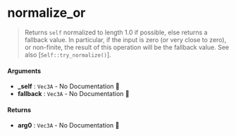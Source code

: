 # normalize\_or

>  Returns `self` normalized to length 1.0 if possible, else returns a
>  fallback value.
>  In particular, if the input is zero (or very close to zero), or non-finite,
>  the result of this operation will be the fallback value.
>  See also [`Self::try_normalize()`].

#### Arguments

- **\_self** : `Vec3A` \- No Documentation 🚧
- **fallback** : `Vec3A` \- No Documentation 🚧

#### Returns

- **arg0** : `Vec3A` \- No Documentation 🚧